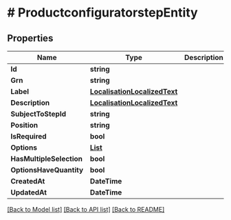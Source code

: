 # # ProductconfiguratorstepEntity


## Properties 


Name | Type | Description | Notes
------------ | ------------- | ------------- | -------------
**Id**| **string** |   | [optional]
**Grn**| **string** |   | [optional]
**Label**| [**LocalisationLocalizedText**](LocalisationLocalizedText.md) |   | [optional]
**Description**| [**LocalisationLocalizedText**](LocalisationLocalizedText.md) |   | [optional]
**SubjectToStepId**| **string** |   | [optional]
**Position**| **string** |   | [optional]
**IsRequired**| **bool** |   | [optional]
**Options**| [**List<ProductconfiguratoroptionEntity>**](ProductconfiguratoroptionEntity.md) |   | [optional]
**HasMultipleSelection**| **bool** |   | [optional]
**OptionsHaveQuantity**| **bool** |   | [optional]
**CreatedAt**| **DateTime** |   | [optional]
**UpdatedAt**| **DateTime** |   | [optional]


[[Back to Model list]](../../README.md#models) [[Back to API list]](../../README.md#endpoints) [[Back to README]](../../README.md)

